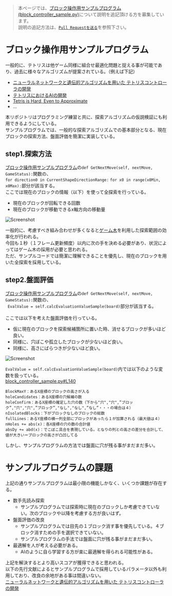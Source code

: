 >本ページでは、[ブロック操作用サンプルプログラム(block_controller_sample.py)](https://github.com/seigot/tetris/blob/master/game_manager/block_controller_sample.py)について説明を追記頂ける方を募集しています。<br>
>説明の追記方法は、[`Pull Requestを送る`](https://github.com/seigot/tetris#pull-requestを送るoptional)を参照下さい。<br>

# ブロック操作用サンプルプログラム

一般的に、テトリスは他ゲーム同様に組合せ最適化問題と捉える事が可能であり、過去に様々なアルゴリズムが提案されている。（例えば下記）<br>
- [ニューラルネットワークと遺伝的アルゴリズムを用いた テトリスコントローラの開発](https://www.google.com/url?sa=t&rct=j&q=&esrc=s&source=web&cd=&ved=2ahUKEwiKn83IqIPxAhWSK5QKHUWVC0cQFjACegQIAxAD&url=https%3A%2F%2Fipsj.ixsq.nii.ac.jp%2Fej%2F%3Faction%3Drepository_action_common_download%26item_id%3D109968%26item_no%3D1%26attribute_id%3D1%26file_no%3D1&usg=AOvVaw0ic6uDC29wGYWl8KKIL8P3)
- [テトリスにおけるAIの開発](https://www.google.com/url?sa=t&rct=j&q=&esrc=s&source=web&cd=&ved=2ahUKEwiKn83IqIPxAhWSK5QKHUWVC0cQFjAEegQIDhAD&url=https%3A%2F%2Fwww.info.kindai.ac.jp%2F~takasi-i%2Fthesis%2F2016_13-1-037-0113_S_Kawahara.ppt&usg=AOvVaw1tik6miknSKem4wE5bmpFP)
- [Tetris is Hard, Even to Approximate](https://arxiv.org/pdf/cs/0210020.pdf)
- ...

本リポジトリはプログラミング練習と共に、探索アルゴリズムの仮説検証にも利用できるようにしている。<br>
サンプルプログラムでは、一般的な探索アルゴリズムでの基本部分となる、現在ブロックの探索方法、盤面評価を簡潔に実装している。<br>

## step1.探索方法

[ブロック操作用サンプルプログラム](block_controller_sample.py)の`def GetNextMove(self, nextMove, GameStatus):`関数の、<br>
`for direction0 in CurrentShapeDirectionRange:`
`for x0 in range(x0Min, x0Max):`部分が該当する。<br>
ここでは現在のブロックの情報（以下）を使って全探索を行っている。<br>
- 現在のブロックが回転できる回数<br>
- 現在のブロックが移動できるx軸方向の移動量<br>

![Screenshot](../pics/search_method_sample.PNG)

一般的に、考慮すべき組み合わせが多くなると[ゲーム木](https://ja.wikipedia.org/wiki/ゲーム木)を利用した探索範囲の効率化が行われる。<br>
今回も１秒（１フレーム更新頻度）以内に次の手を決める必要があり、状況によってはゲーム木の採用が必要と思われる。<br>
ただ、サンプルコードでは簡潔に理解できることを優先し、現在のブロックを用いた全探索を採用している。<br>

## step2.盤面評価

[ブロック操作用サンプルプログラム](block_controller_sample.py)の`def GetNextMove(self, nextMove, GameStatus):`関数の、<br>
` EvalValue = self.calcEvaluationValueSample(board)`部分が該当する。<br>
<br>
ここでは以下を考えた盤面評価を行っている。<br>
- 仮に現在のブロックを探索候補箇所に置いた時、消せるブロックが多いほど良い。<br>
- 同様に、穴ぼこや孤立したブロックが少ないほど良い。<br>
- 同様に、高さにばらつきが少ないほど良い。<br>

![Screenshot](../pics/board_evaluate_method_sample2.PNG)


`EvalValue = self.calcEvaluationValueSample(board)`内では以下のような変数を扱っている。<br>
[block_controller_sample.py#L140](https://github.com/seigot/tetris/blob/c7f1c540f7d0cd1aa6daeb1e5917d18be35895f5/game_manager/block_controller_sample.py#L140)

```
BlockMaxY：あるX座標のブロックの高さが入る
holeCandidates：あるX座標の穴候補の数
holeConfirm：あるX座標の確定した穴の数（下から"穴","穴",”ブロック”,"穴","穴",”ブロック”,"なし","なし",”なし”・・・の場合は４）
nIsolatedBlocks：下がブロックなしのブロックの総数
fullLines：あるY座標の横一列全部にブロックがあったら１が加算される（最大値は４）
nHoles += abs(x)：各X座標の穴の数の合計値
absDy += abd(x)：でこぼこ具合を表現している。となりの列との高さの差分を合計して、値が大きい＝ブロックの高さが凸凹してる
```

しかし、サンプルプログラムの方法では盤面に穴が残る事がまだまだ多い。<br>

# サンプルプログラムの課題

上記の通りサンプルプログラムは最小限の機能しかなく、いくつか課題が存在する。

- 数手先読み探索
  - サンプルプログラムでは探索時に現在のブロックしか考慮できていない。次のブロックや以降を考慮する方が良いはず。
- 盤面評価の改良
  - サンプルプログラムでは目先の１ブロック消す事を優先している。４ブロック消すための手を選択できていない。
  - サンプルプログラムの手法では盤面に穴が残る事がまだまだ多い。
- 最適解を人が考える必要がある。
  - AIのように自ら学習する方が楽に最適解を得られる可能性がある。

上記を解決するとより高いスコアが獲得できると思われる。<br>
以下の先行文献によるとサンプルプログラムで採用しているパラメータ以外も利用しており、改良の余地がある事は間違いない。<br>
[ニューラルネットワークと遺伝的アルゴリズムを用いた テトリスコントローラの開発](https://www.google.com/url?sa=t&rct=j&q=&esrc=s&source=web&cd=&ved=2ahUKEwiKn83IqIPxAhWSK5QKHUWVC0cQFjACegQIAxAD&url=https%3A%2F%2Fipsj.ixsq.nii.ac.jp%2Fej%2F%3Faction%3Drepository_action_common_download%26item_id%3D109968%26item_no%3D1%26attribute_id%3D1%26file_no%3D1&usg=AOvVaw0ic6uDC29wGYWl8KKIL8P3)
